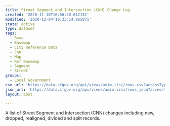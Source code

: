 ```yaml
---
title: Street Segment and Intersection (CNN) Change Log
created: '2020-11-10T16:56:20.612152'
modified: '2020-12-04T19:33:14.965071'
state: active
type: dataset
tags:
  - Base
  - Basemap
  - City Reference Data
  - Cnn
  - Map
  - Ref Basemap
  - Segment
  - Street
groups:
  - Local Government
csv_url: 'https://data.sfgov.org/api/views/amiw-iisi/rows.csv?accessType=DOWNLOAD'
json_url: 'https://data.sfgov.org/api/views/amiw-iisi/rows.json?accessType=DOWNLOAD'
layout: post

---
```

A list of Street Segment and Intersection (CNN) changes including new, dropped, realigned, divided and split records.
